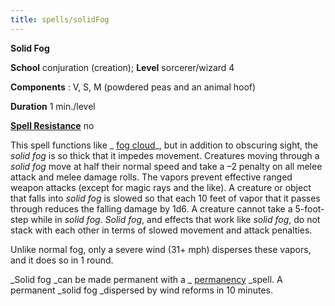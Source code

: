 ```yaml
---
title: spells/solidFog
---
```

 **Solid Fog**

**School** conjuration (creation); **Level** sorcerer/wizard 4

**Components** : V, S, M (powdered peas and an animal hoof)

**Duration** 1 min./level

**[Spell Resistance](../glossary.md#_spell-resistance)** no

This spell functions like _ [fog cloud](fogCloud.md)_, but in addition to obscuring sight, the _solid fog_ is so thick that it impedes movement. Creatures moving through a _solid fog_ move at half their normal speed and take a –2 penalty on all melee attack and melee damage rolls. The vapors prevent effective ranged weapon attacks (except for magic rays and the like). A creature or object that falls into _solid fog_ is slowed so that each 10 feet of vapor that it passes through reduces the falling damage by 1d6. A creature cannot take a 5-foot-step while in _solid fog_. _Solid fog_, and effects that work like _solid fog_, do not stack with each other in terms of slowed movement and attack penalties.

Unlike normal fog, only a severe wind (31+ mph) disperses these vapors, and it does so in 1 round.

_Solid fog _can be made permanent with a _ [permanency](permanency.md#_permanency) _spell. A permanent _solid fog _dispersed by wind reforms in 10 minutes.


